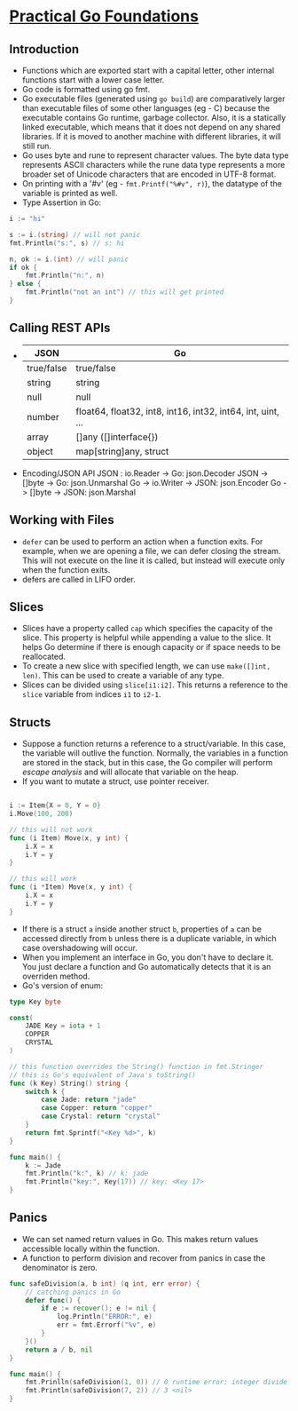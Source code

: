 # [Practical Go Foundations](https://www.ardanlabs.com/training/ultimate-go/foundations/)

## Introduction
- Functions which are exported start with a capital letter, other internal functions start with a lower case letter.
- Go code is formatted using go fmt.
- Go executable files (generated using `go build`) are comparatively larger than executable files of some other languages (eg - C) because the executable contains Go runtime, garbage collector. Also, it is a statically linked executable, which means that it does not depend on any shared libraries. If it is moved to another machine with different libraries, it will still run.
- Go uses byte and rune to represent character values. The byte data type represents ASCII characters while the rune data type represents a more broader set of Unicode characters that are encoded in UTF-8 format.
- On printing with a '#v' (eg - `fmt.Printf("%#v", r)`), the datatype of the variable is printed as well.
- Type Assertion in Go:
```go
i := "hi"

s := i.(string) // will not panic
fmt.Println("s:", s) // s: hi

n, ok := i.(int) // will panic
if ok {
	fmt.Println("n:", n)
} else {
	fmt.Println("not an int") // this will get printed
}
```

## Calling REST APIs
- | JSON | Go |
   | ------ | --- |
   | true/false | true/false |
   | string | string |
   | null | null |
   | number | float64, float32, int8, int16, int32, int64, int, uint, ... |
   | array | []any ([]interface{}) |
   | object | map[string]any, struct |	

- Encoding/JSON API
    JSON : io.Reader -> Go: json.Decoder
    JSON -> []byte -> Go: json.Unmarshal
    Go -> io.Writer -> JSON: json.Encoder
    Go -> []byte -> JSON: json.Marshal

## Working with Files
- `defer` can be used to perform an action when a function exits. For example, when we are opening a file, we can defer closing the stream. This will not execute on the line it is called, but instead will execute only when the function exits.
- defers are called in LIFO order.

## Slices
- Slices have a property called `cap` which specifies the capacity of the slice. This property is helpful while appending a value to the slice. It helps Go determine if there is enough capacity or if space needs to be reallocated.
- To create a new slice with specified length, we can use `make([]int, len)`. This can be used to create a variable of any type.
- Slices can be divided using `slice[i1:i2]`. This returns a reference to the `slice` variable from indices `i1` to `i2-1`.

## Structs
- Suppose a function returns a reference to a struct/variable. In this case, the variable will outlive  the function. Normally, the variables in a function are stored in the stack, but in this case, the Go compiler will perform *escape analysis* and will allocate that variable on the heap.
- If you want to mutate a struct, use pointer receiver.
```go

i := Item{X = 0, Y = 0}
i.Move(100, 200)

// this will not work
func (i Item) Move(x, y int) {
	i.X = x
	i.Y = y
}

// this will work
func (i *Item) Move(x, y int) {
	i.X = x
	i.Y = y
}
```
- If there is a struct `a`  inside another struct `b`, properties of `a` can be accessed directly from `b` unless there is a duplicate variable, in which case overshadowing will occur.
- When you implement an interface in Go, you don't have to declare it. You just declare a function and Go automatically detects that it is an overriden method.
- Go's version of enum:
```go
type Key byte

const(
	JADE Key = iota + 1
	COPPER
	CRYSTAL
)

// this function overrides the String() function in fmt.Stringer
// this is Go's equivalent of Java's toString()
func (k Key) String() string {
	switch k {
		case Jade: return "jade"
		case Copper: return "copper"
		case Crystal: return "crystal"
	}
	return fmt.Sprintf("<Key %d>", k)
}

func main() {
	k := Jade
	fmt.Println("k:", k) // k: jade
	fmt.Println("key:", Key(17)) // key: <Key 17>
}
```

## Panics
- We can set named return values in Go. This makes return values accessible locally within the function.
- A function to perform division and recover from panics in case the denominator is zero.
```go
func safeDivision(a, b int) (q int, err error) {
	// catching panics in Go
	defer func() {
		if e := recover(); e != nil {
			log.Println("ERROR:", e)
			err = fmt.Errorf("%v", e)
		}
	}()
	return a / b, nil
}

func main() {
	fmt.Prinlln(safeDivision(1, 0)) // 0 runtime error: integer divide by zero
	fmt.Println(safeDivision(7, 2)) // 3 <nil>
}
```